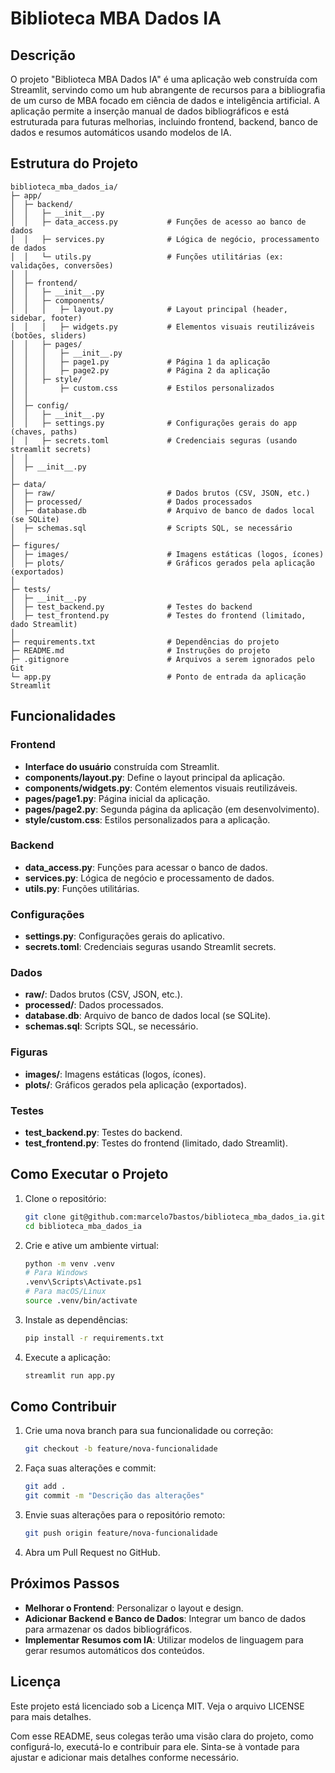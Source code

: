# Biblioteca MBA Dados IA

## Descrição

O projeto "Biblioteca MBA Dados IA" é uma aplicação web construída com Streamlit, servindo como um hub abrangente de recursos para a bibliografia de um curso de MBA focado em ciência de dados e inteligência artificial. A aplicação permite a inserção manual de dados bibliográficos e está estruturada para futuras melhorias, incluindo frontend, backend, banco de dados e resumos automáticos usando modelos de IA.

## Estrutura do Projeto

```plaintext
biblioteca_mba_dados_ia/
├─ app/
│  ├─ backend/
│  │   ├─ __init__.py
│  │   ├─ data_access.py           # Funções de acesso ao banco de dados
│  │   ├─ services.py              # Lógica de negócio, processamento de dados
│  │   └─ utils.py                 # Funções utilitárias (ex: validações, conversões)
│  │
│  ├─ frontend/
│  │   ├─ __init__.py
│  │   ├─ components/
│  │   │   ├─ layout.py            # Layout principal (header, sidebar, footer)
│  │   │   ├─ widgets.py           # Elementos visuais reutilizáveis (botões, sliders)
│  │   ├─ pages/
│  │   │   ├─ __init__.py
│  │   │   ├─ page1.py             # Página 1 da aplicação
│  │   │   ├─ page2.py             # Página 2 da aplicação
│  │   ├─ style/
│  │       ├─ custom.css           # Estilos personalizados
│  │
│  ├─ config/
│  │   ├─ __init__.py
│  │   ├─ settings.py              # Configurações gerais do app (chaves, paths)
│  │   ├─ secrets.toml             # Credenciais seguras (usando streamlit secrets)
│  │
│  ├─ __init__.py
│
├─ data/
│  ├─ raw/                         # Dados brutos (CSV, JSON, etc.)
│  ├─ processed/                   # Dados processados
│  ├─ database.db                  # Arquivo de banco de dados local (se SQLite)
│  ├─ schemas.sql                  # Scripts SQL, se necessário
│
├─ figures/
│  ├─ images/                      # Imagens estáticas (logos, ícones)
│  ├─ plots/                       # Gráficos gerados pela aplicação (exportados)
│
├─ tests/
│  ├─ __init__.py
│  ├─ test_backend.py              # Testes do backend
│  ├─ test_frontend.py             # Testes do frontend (limitado, dado Streamlit)
│
├─ requirements.txt                # Dependências do projeto
├─ README.md                       # Instruções do projeto
├─ .gitignore                      # Arquivos a serem ignorados pelo Git
└─ app.py                          # Ponto de entrada da aplicação Streamlit
```

## Funcionalidades

### Frontend
- **Interface do usuário** construída com Streamlit.
- **components/layout.py**: Define o layout principal da aplicação.
- **components/widgets.py**: Contém elementos visuais reutilizáveis.
- **pages/page1.py**: Página inicial da aplicação.
- **pages/page2.py**: Segunda página da aplicação (em desenvolvimento).
- **style/custom.css**: Estilos personalizados para a aplicação.

### Backend
- **data_access.py**: Funções para acessar o banco de dados.
- **services.py**: Lógica de negócio e processamento de dados.
- **utils.py**: Funções utilitárias.

### Configurações
- **settings.py**: Configurações gerais do aplicativo.
- **secrets.toml**: Credenciais seguras usando Streamlit secrets.

### Dados
- **raw/**: Dados brutos (CSV, JSON, etc.).
- **processed/**: Dados processados.
- **database.db**: Arquivo de banco de dados local (se SQLite).
- **schemas.sql**: Scripts SQL, se necessário.

### Figuras
- **images/**: Imagens estáticas (logos, ícones).
- **plots/**: Gráficos gerados pela aplicação (exportados).

### Testes
- **test_backend.py**: Testes do backend.
- **test_frontend.py**: Testes do frontend (limitado, dado Streamlit).

## Como Executar o Projeto

1. Clone o repositório:
    ```sh
    git clone git@github.com:marcelo7bastos/biblioteca_mba_dados_ia.git
    cd biblioteca_mba_dados_ia
    ```

2. Crie e ative um ambiente virtual:
    ```sh
    python -m venv .venv
    # Para Windows
    .venv\Scripts\Activate.ps1
    # Para macOS/Linux
    source .venv/bin/activate
    ```

3. Instale as dependências:
    ```sh
    pip install -r requirements.txt
    ```

4. Execute a aplicação:
    ```sh
    streamlit run app.py
    ```

## Como Contribuir

1. Crie uma nova branch para sua funcionalidade ou correção:
    ```sh
    git checkout -b feature/nova-funcionalidade
    ```

2. Faça suas alterações e commit:
    ```sh
    git add .
    git commit -m "Descrição das alterações"
    ```

3. Envie suas alterações para o repositório remoto:
    ```sh
    git push origin feature/nova-funcionalidade
    ```

4. Abra um Pull Request no GitHub.

## Próximos Passos

- **Melhorar o Frontend**: Personalizar o layout e design.
- **Adicionar Backend e Banco de Dados**: Integrar um banco de dados para armazenar os dados bibliográficos.
- **Implementar Resumos com IA**: Utilizar modelos de linguagem para gerar resumos automáticos dos conteúdos.

## Licença

Este projeto está licenciado sob a Licença MIT. Veja o arquivo LICENSE para mais detalhes.

Com esse README, seus colegas terão uma visão clara do projeto, como configurá-lo, executá-lo e contribuir para ele. Sinta-se à vontade para ajustar e adicionar mais detalhes conforme necessário.